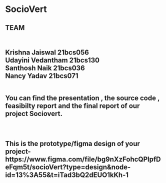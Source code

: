# SocioVert
<h2 >TEAM <h2/
> <br />
Krishna Jaiswal 21bcs056 <br />
Udayini Vedantham 21bcs130 <br />
Santhosh Naik 21bcs036 <br />
Nancy Yadav 21bcs071 <br />

<br/>


You can find the presentation , the source code , feasibilty report and the final report of our 
project Sociovert.


<br/>
<br/>
This is the prototype/figma design of your project-https://www.figma.com/file/bg9nXzFohcQPlpfDeFqm5t/socioVert?type=design&node-id=13%3A55&t=iTad3bQ2dEUO1kKh-1
